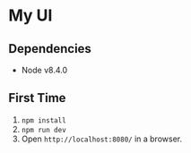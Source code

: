 # My UI

## Dependencies

- Node v8.4.0

## First Time

1. `npm install`
2. `npm run dev`
3. Open `http://localhost:8080/` in a browser.
